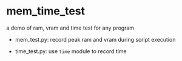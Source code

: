 # mem_time_test
a demo of ram, vram and time test for any program

* mem_test.py: record peak ram and vram during script execution

* time_test.py: use `time` module to record time
